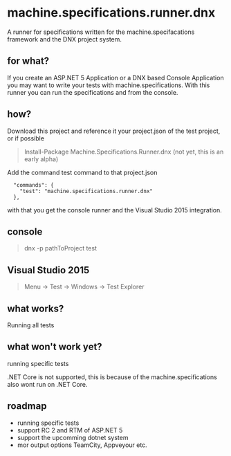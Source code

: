 # machine.specifications.runner.dnx

A runner for specifications written for the machine.specifacations framework and the DNX project system.

## for what?

If you create an ASP.NET 5 Application or a DNX based Console Application you may want to write your tests
with machine.specifications. With this runner you can run the specifications and from the console.

## how?

Download this project and reference it your project.json of the test project, or if possible

> Install-Package Machine.Specifications.Runner.dnx
(not yet, this is an early alpha)

Add the command test command to that project.json

```
  "commands": {
    "test": "machine.specifications.runner.dnx"
  },
```

with that you get the console runner and the Visual Studio 2015 integration.

## console

> dnx -p pathToProject test

## Visual Studio 2015

> Menu -> Test -> Windows -> Test Explorer

## what works?

Running all tests

## what won't work yet?

running specific tests

.NET Core is not supported, this is because of the machine.specifications also wont run on .NET Core.

## roadmap

 * running specific tests
 * support RC 2 and RTM of ASP.NET 5
 * support the upcomming dotnet system
 * mor output options TeamCity, Appveyour etc.


